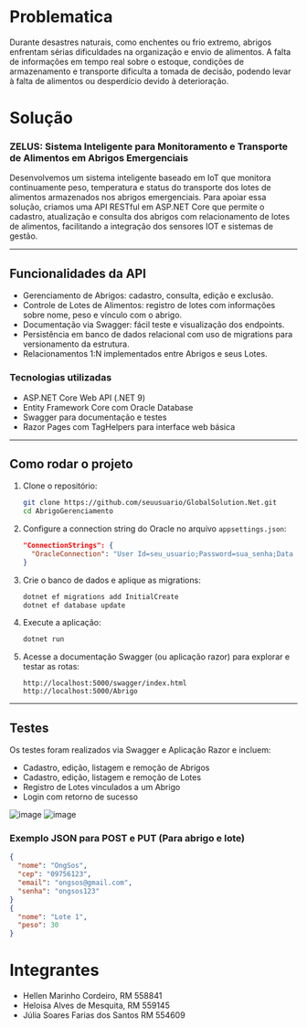 
# Problematica 

Durante desastres naturais, como enchentes ou frio extremo, abrigos enfrentam sérias dificuldades na organização e envio de alimentos. A falta de informações em tempo real sobre o estoque, condições de armazenamento e transporte dificulta a tomada de decisão, podendo levar à falta de alimentos ou desperdício devido à deterioração.

# Solução

### ZELUS: Sistema Inteligente para Monitoramento e Transporte de Alimentos em Abrigos Emergenciais

Desenvolvemos um sistema inteligente baseado em IoT que monitora continuamente peso, temperatura e status do transporte dos lotes de alimentos armazenados nos abrigos emergenciais.
Para apoiar essa solução, criamos uma API RESTful em ASP.NET Core que permite o cadastro, atualização e consulta dos abrigos com relacionamento de lotes de alimentos, facilitando a integração dos sensores IOT e sistemas de gestão.

---

## Funcionalidades da API

- Gerenciamento de Abrigos: cadastro, consulta, edição e exclusão.
- Controle de Lotes de Alimentos: registro de lotes com informações sobre nome, peso e vínculo com o abrigo.
- Documentação via Swagger: fácil teste e visualização dos endpoints.
- Persistência em banco de dados relacional com uso de migrations para versionamento da estrutura.
- Relacionamentos 1:N implementados entre Abrigos e seus Lotes.

### Tecnologias utilizadas

- ASP.NET Core Web API (.NET 9)
- Entity Framework Core com Oracle Database
- Swagger para documentação e testes
- Razor Pages com TagHelpers para interface web básica 

---

## Como rodar o projeto

1. Clone o repositório:
   ```bash
   git clone https://github.com/seuusuario/GlobalSolution.Net.git
   cd AbrigoGerenciamento
   ```

2. Configure a connection string do Oracle no arquivo `appsettings.json`:
   ```json
   "ConnectionStrings": {
     "OracleConnection": "User Id=seu_usuario;Password=sua_senha;Data Source=seu_host:porta/seu_servico"
   }
   ```

3. Crie o banco de dados e aplique as migrations:
   ```bash
   dotnet ef migrations add InitialCreate
   dotnet ef database update
   ```

4. Execute a aplicação:
   ```bash
   dotnet run
   ```

5. Acesse a documentação Swagger (ou aplicação razor) para explorar e testar as rotas:
   ```
   http://localhost:5000/swagger/index.html
   http://localhost:5000/Abrigo
   ```
---
## Testes

Os testes foram realizados via Swagger e Aplicação Razor e incluem:

- Cadastro, edição, listagem e remoção de Abrigos
- Cadastro, edição, listagem e remoção de Lotes
- Registro de Lotes vinculados a um Abrigo
- Login com retorno de sucesso
  
![image](https://github.com/user-attachments/assets/b03db1e3-8874-4f41-9c69-baeba5079ada)
![image](https://github.com/user-attachments/assets/fec17539-c640-45db-97c8-0c8a0ce0e2de)

### Exemplo JSON para POST e PUT (Para abrigo e lote) 

```json
{
  "nome": "OngSos",
  "cep": "09756123",
  "email": "ongsos@gmail.com",
  "senha": "ongsos123"
}
{
  "nome": "Lote 1",
  "peso": 30
}
```

# Integrantes 
- Hellen Marinho Cordeiro, RM 558841
- Heloisa Alves de Mesquita, RM 559145
- Júlia Soares Farias dos Santos RM 554609



